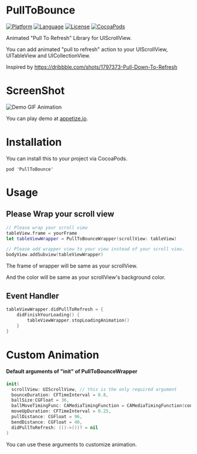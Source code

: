 # PullToBounce

[![Platform](http://img.shields.io/badge/platform-ios-blue.svg?style=flat
)](https://developer.apple.com/iphone/index.action)
[![Language](http://img.shields.io/badge/language-swift-brightgreen.svg?style=flat
)](https://developer.apple.com/swift)
[![License](http://img.shields.io/badge/license-MIT-lightgrey.svg?style=flat
)](http://mit-license.org)
[![CocoaPods](https://img.shields.io/cocoapods/v/PullToBounce.svg)]()


Animated "Pull To Refresh" Library for UIScrollView.

You can add animated "pull to refresh" action to your UIScrollView, UITableView and UICollectionView.

Inspired by https://dribbble.com/shots/1797373-Pull-Down-To-Refresh

# ScreenShot
![Demo GIF Animation](https://raw.githubusercontent.com/entotsu/PullToBounce/master/demo.gif "Demo GIF Animation")

You can play demo at [appetize.io](https://appetize.io/app/hbj0vawpk8uw9z00838vz5he4g).

# Installation

You can install this to your project via CocoaPods.

```
pod 'PullToBounce'
```


# Usage

## Please Wrap your scroll view

``` swift
// Please wrap your scroll view
tableView.frame = yourFrame
let tableViewWrapper = PullToBounceWrapper(scrollView: tableView)

// Please add wrapper view to your view instead of your scroll view.
bodyView.addSubview(tableViewWrapper)
```
The frame of wrapper will be same as your scrollView.

And the color will be same as your scrollView's background color.


## Event Handler

``` swift
tableViewWrapper.didPullToRefresh = {
    didFinishYourLoading() {
        tableViewWrapper.stopLoadingAnimation()
    }
}
```



# Custom Animation

#### Default arguments of "init" of PullToBounceWrapper


``` swift
init(
  scrollView: UIScrollView, // this is the only required argument
  bounceDuration: CFTimeInterval = 0.8,
  ballSize:CGFloat = 36,
  ballMoveTimingFunc: CAMediaTimingFunction = CAMediaTimingFunction(controlPoints:0.49,0.13,0.29,1.61),
  moveUpDuration: CFTimeInterval = 0.25,
  pullDistance: CGFloat = 96,
  bendDistance: CGFloat = 40,
  didPullToRefresh: (()->())? = nil
)
```
You can use these arguments to customize animation.
